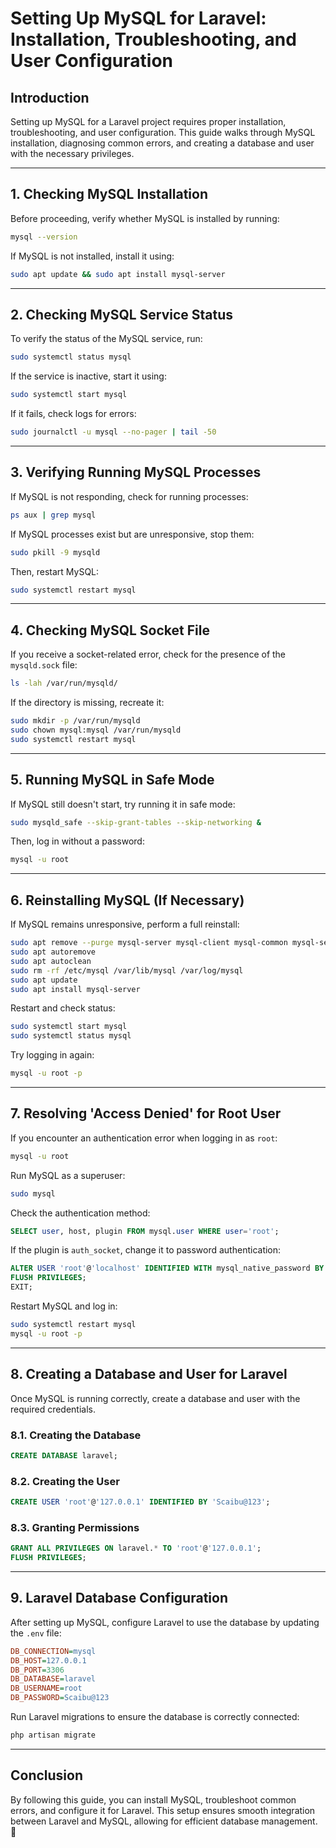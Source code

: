 # Setting Up MySQL for Laravel: Installation, Troubleshooting, and User Configuration

## Introduction
Setting up MySQL for a Laravel project requires proper installation, troubleshooting, and user configuration. This guide walks through MySQL installation, diagnosing common errors, and creating a database and user with the necessary privileges.

---
## 1. Checking MySQL Installation
Before proceeding, verify whether MySQL is installed by running:
```bash
mysql --version
```
If MySQL is not installed, install it using:
```bash
sudo apt update && sudo apt install mysql-server
```

---
## 2. Checking MySQL Service Status
To verify the status of the MySQL service, run:
```bash
sudo systemctl status mysql
```
If the service is inactive, start it using:
```bash
sudo systemctl start mysql
```
If it fails, check logs for errors:
```bash
sudo journalctl -u mysql --no-pager | tail -50
```

---
## 3. Verifying Running MySQL Processes
If MySQL is not responding, check for running processes:
```bash
ps aux | grep mysql
```
If MySQL processes exist but are unresponsive, stop them:
```bash
sudo pkill -9 mysqld
```
Then, restart MySQL:
```bash
sudo systemctl restart mysql
```

---
## 4. Checking MySQL Socket File
If you receive a socket-related error, check for the presence of the `mysqld.sock` file:
```bash
ls -lah /var/run/mysqld/
```
If the directory is missing, recreate it:
```bash
sudo mkdir -p /var/run/mysqld
sudo chown mysql:mysql /var/run/mysqld
sudo systemctl restart mysql
```

---
## 5. Running MySQL in Safe Mode
If MySQL still doesn't start, try running it in safe mode:
```bash
sudo mysqld_safe --skip-grant-tables --skip-networking &
```
Then, log in without a password:
```bash
mysql -u root
```

---
## 6. Reinstalling MySQL (If Necessary)
If MySQL remains unresponsive, perform a full reinstall:
```bash
sudo apt remove --purge mysql-server mysql-client mysql-common mysql-server-core-* mysql-client-core-*
sudo apt autoremove
sudo apt autoclean
sudo rm -rf /etc/mysql /var/lib/mysql /var/log/mysql
sudo apt update
sudo apt install mysql-server
```
Restart and check status:
```bash
sudo systemctl start mysql
sudo systemctl status mysql
```
Try logging in again:
```bash
mysql -u root -p
```

---
## 7. Resolving 'Access Denied' for Root User
If you encounter an authentication error when logging in as `root`:
```bash
mysql -u root
```
Run MySQL as a superuser:
```bash
sudo mysql
```
Check the authentication method:
```sql
SELECT user, host, plugin FROM mysql.user WHERE user='root';
```
If the plugin is `auth_socket`, change it to password authentication:
```sql
ALTER USER 'root'@'localhost' IDENTIFIED WITH mysql_native_password BY 'NewPassword';
FLUSH PRIVILEGES;
EXIT;
```
Restart MySQL and log in:
```bash
sudo systemctl restart mysql
mysql -u root -p
```

---
## 8. Creating a Database and User for Laravel
Once MySQL is running correctly, create a database and user with the required credentials.

### 8.1. Creating the Database
```sql
CREATE DATABASE laravel;
```

### 8.2. Creating the User
```sql
CREATE USER 'root'@'127.0.0.1' IDENTIFIED BY 'Scaibu@123';
```

### 8.3. Granting Permissions
```sql
GRANT ALL PRIVILEGES ON laravel.* TO 'root'@'127.0.0.1';
FLUSH PRIVILEGES;
```

---
## 9. Laravel Database Configuration
After setting up MySQL, configure Laravel to use the database by updating the `.env` file:
```ini
DB_CONNECTION=mysql
DB_HOST=127.0.0.1
DB_PORT=3306
DB_DATABASE=laravel
DB_USERNAME=root
DB_PASSWORD=Scaibu@123
```
Run Laravel migrations to ensure the database is correctly connected:
```bash
php artisan migrate
```

---
## Conclusion
By following this guide, you can install MySQL, troubleshoot common errors, and configure it for Laravel. This setup ensures smooth integration between Laravel and MySQL, allowing for efficient database management. 🚀

